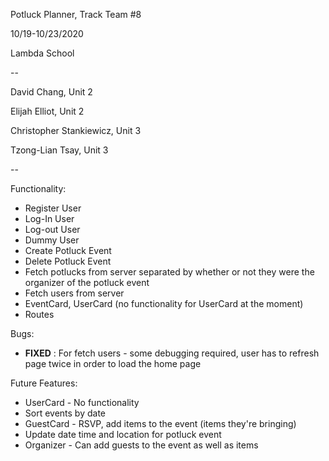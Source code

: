 Potluck Planner, Track Team #8

10/19-10/23/2020

Lambda School

--

David Chang, Unit 2

Elijah Elliot, Unit 2

Christopher Stankiewicz, Unit 3

Tzong-Lian Tsay, Unit 3

--

Functionality:

- Register User
- Log-In User
- Log-out User
- Dummy User
- Create Potluck Event
- Delete Potluck Event
- Fetch potlucks from server separated by whether or not they were the organizer of the potluck event
- Fetch users from server 
- EventCard, UserCard (no functionality for UserCard at the moment)
- Routes

Bugs:

- **FIXED** : For fetch users - some debugging required, user has to refresh page twice in order to load the home page

Future Features:

- UserCard - No functionality
- Sort events by date
- GuestCard - RSVP, add items to the event (items they're bringing)
- Update date time and location for potluck event
- Organizer - Can add guests to the event as well as items
